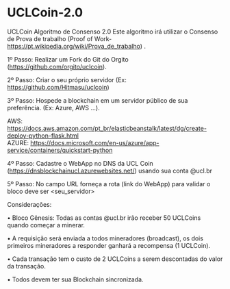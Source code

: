 # UCLCoin-2.0
UCLCoin Algoritmo de Consenso 2.0
Este algoritmo irá utilizar o Consenso de Prova de trabalho (Proof of Work- https://pt.wikipedia.org/wiki/Prova_de_trabalho) . 

1º Passo: Realizar um Fork do Git do Orgito (https://github.com/orgito/uclcoin).

2º Passo: Criar o seu próprio servidor (Ex: https://github.com/Hitmasu/uclcoin) 

3º Passo: Hospede a blockchain em um servidor público de sua preferência. (Ex: Azure, AWS ...).

AWS: https://docs.aws.amazon.com/pt_br/elasticbeanstalk/latest/dg/create-deploy-python-flask.html  
AZURE: https://docs.microsoft.com/en-us/azure/app-service/containers/quickstart-python

4º Passo: Cadastre o WebApp no DNS da UCL Coin (https://dnsblockchainucl.azurewebsites.net/) usando sua conta @ucl.br

5º Passo: No campo URL forneça a rota (link do WebApp) para validar o bloco deve ser <seu_servidor>

Considerações:

•	Bloco Gênesis: Todas as contas @ucl.br irão receber 50 UCLCoins quando começar a minerar.

•	A requisição será enviada a todos mineradores (broadcast), os dois primeiros mineradores a responder ganhará a recompensa (1 UCLCoin).

•	Cada transação tem o custo de 2 UCLCoins a serem descontadas do valor da transação.

•	Todos devem ter sua Blockchain sincronizada.





